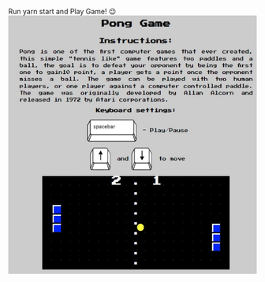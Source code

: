 Run yarn start and Play Game! 😉
<br />
![Game Screenshot](https://github.com/mihavd92/pong-game/blob/master/public/game-screenshot.jpg)
